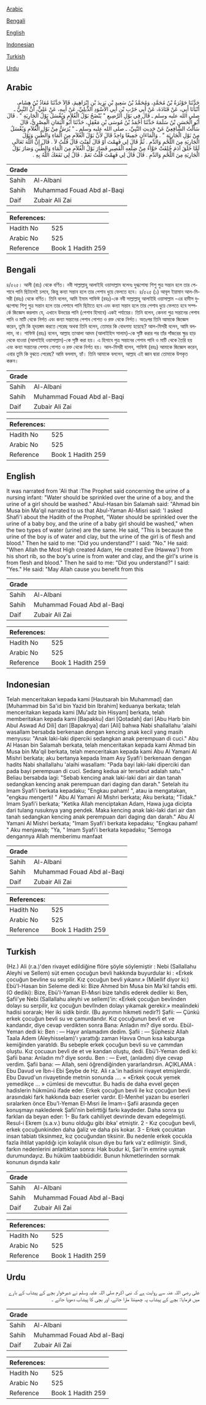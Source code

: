 [Arabic](#arabic)

[Bengali](#bengali)

[English](#english)

[Indonesian](#indonesian)

[Turkish](#turkish)

[Urdu](#urdu)

## Arabic


<div dir="rtl" lang="ar" style={{fontSize:'larger',backgroundColor:'#f8f9fa',padding:20}}>
حَدَّثَنَا حَوْثَرَةُ بْنُ مُحَمَّدٍ، وَمُحَمَّدُ بْنُ سَعِيدِ بْنِ يَزِيدَ بْنِ إِبْرَاهِيمَ، قَالاَ حَدَّثَنَا مُعَاذُ بْنُ هِشَامٍ، أَنْبَأَنَا أَبِي، عَنْ قَتَادَةَ، عَنْ أَبِي حَرْبِ بْنِ أَبِي الأَسْوَدِ الدِّيلِيِّ، عَنْ أَبِيهِ، عَنْ عَلِيٍّ، أَنَّ النَّبِيَّ ـ صلى الله عليه وسلم ـ قَالَ فِي بَوْلِ الرَّضِيعِ ‏"‏ يُنْضَحُ بَوْلُ الْغُلاَمِ وَيُغْسَلُ بَوْلُ الْجَارِيَةِ ‏"‏ ‏.‏ قَالَ أَبُو الْحَسَنِ بْنُ سَلَمَةَ حَدَّثَنَا أَحْمَدُ بْنُ مُوسَى بْنِ مَعْقِلٍ، حَدَّثَنَا أَبُو الْيَمَانِ الْمِصْرِيُّ، قَالَ سَأَلْتُ الشَّافِعِيَّ عَنْ حَدِيثِ النَّبِيِّ، ـ صلى الله عليه وسلم ـ ‏"‏ يُرَشُّ مِنْ بَوْلِ الْغُلاَمِ وَيُغْسَلُ مِنْ بَوْلِ الْجَارِيَةِ ‏"‏ ‏.‏ وَالْمَاءَانِ جَمِيعًا وَاحِدٌ قَالَ لأَنَّ بَوْلَ الْغُلاَمِ مِنَ الْمَاءِ وَالطِّينِ وَبَوْلَ الْجَارِيَةِ مِنَ اللَّحْمِ وَالدَّمِ ‏.‏ ثُمَّ قَالَ لِي فَهِمْتَ أَوْ قَالَ لَقِنْتَ قَالَ قُلْتُ لاَ ‏.‏ قَالَ إِنَّ اللَّهَ تَعَالَى لَمَّا خَلَقَ آدَمَ خُلِقَتْ حَوَّاءُ مِنْ ضِلَعِهِ الْقَصِيرِ فَصَارَ بَوْلُ الْغُلاَمِ مِنَ الْمَاءِ وَالطِّينِ وَصَارَ بَوْلُ الْجَارِيَةِ مِنَ اللَّحْمِ وَالدَّمِ ‏.‏ قَالَ قَالَ لِي فَهِمْتَ قُلْتُ نَعَمْ ‏.‏ قَالَ لِي نَفَعَكَ اللَّهُ بِهِ ‏.‏
</div>
<div style={{backgroundColor:'#f8f9fa',padding:20, marginBottom: 10}}><table> <thead> <tr> <th>Grade</th> <th></th> </tr> </thead> <tbody> <tr><td>Sahih</td><td>Al-Albani</td></tr><tr><td>Sahih</td><td>Muhammad Fouad Abd al-Baqi</td></tr><tr><td>Daif</td><td>Zubair Ali Zai</td></tr></tbody></table><table> <thead> <tr> <th>References:</th> <th></th> </tr> </thead> <tbody><tr><td>Hadith No</td><td>525</td></tr><tr><td>Arabic No</td><td>525</td></tr><tr><td>Reference</td><td>Book 1 Hadith 259</td></tr></tbody></table></div>

## Bengali


<div dir="ltr" lang="bn" style={{fontSize:'larger',backgroundColor:'#f8f9fa',padding:20}}>
৪/৫২৫। আলী (রাঃ) থেকে বর্ণিত। নবী সাল্লাল্লাহু আলাইহি ওয়াসাল্লাম বলেনঃ দুগ্ধপোষ্য শিশু পুত্র সন্তান হলে তার পেশাবে পানি ছিটালেই চলবে, কিন্তু কন্যা সন্তান হলে তার পেশাব ধুয়ে ফেলতে হবে। ৪/৫২৫ (১) আবূল ইয়ামান আল-মিসরী (রহঃ) থেকে বর্ণিত। তিনি বলেন, আমি ইমাম শাফিঈ (রহঃ)-কে নবী সাল্লাল্লাহু আলাইহি ওয়াসাল্লাম -এর হাদীস দুগ্ধপোষ্য শিশু পুত্র সন্তান হলে তার পেশাবে পানি ছিটাতে হবে এবং কন্যা সন্তান হলে তার পেশাব ধুয়ে ফেলতে হবে সম্পর্কে জিজ্ঞেস করলাম যে, এখানে উভয়ের পানি (পেশাব হিসাবে) একই পর্যায়ের। তিনি বলেন, কেননা পুত্র সন্তানের পেশাব পানি ও মাটি থেকে নির্গত এবং কন্যা সন্তানের পেশাব গোশত ও রক্ত থেকে নির্গত। অতঃপর তিনি আমাকে জিজ্ঞেস করেন, তুমি কি হৃদয়ঙ্গম করতে পেরেছ অথবা তিনি বলেন, তোমার কি বোধগম্য হয়েছে? আল-মিসরী বলেন, আমি বললাম, না। শাফিঈ (রহঃ) বলেন, আল্লাহ তাআলা আদম (আলাইহিস সালাম)-কে সৃষ্টি করার পর তাঁর পাঁজরের ক্ষুদ্র হাড় থেকে হাওয়া (আলাইহি ওয়াসাল্লাম)-কে সৃষ্টি করা হয়। এ হিসাবে পুত্র সন্তানের পেশাব পানি ও মাটি থেকে তৈরি হয় এবং কন্যা সন্তানের পেশাব গোশত ও রক্ত থেকে নির্গত হয়। আল-মিসরী বলেন, শাফিঈ (রহঃ) আমাকে জিজ্ঞেস করেন, এবার তুমি কি বুঝতে পেরেছ? আমি বললাম, হ্যাঁ। তিনি আমাকে বললেন, আল্লাহ এই জ্ঞান দ্বারা তোমাকে উপকৃত করুন।
</div>
<div style={{backgroundColor:'#f8f9fa',padding:20, marginBottom: 10}}><table> <thead> <tr> <th>Grade</th> <th></th> </tr> </thead> <tbody> <tr><td>Sahih</td><td>Al-Albani</td></tr><tr><td>Sahih</td><td>Muhammad Fouad Abd al-Baqi</td></tr><tr><td>Daif</td><td>Zubair Ali Zai</td></tr></tbody></table><table> <thead> <tr> <th>References:</th> <th></th> </tr> </thead> <tbody><tr><td>Hadith No</td><td>525</td></tr><tr><td>Arabic No</td><td>525</td></tr><tr><td>Reference</td><td>Book 1 Hadith 259</td></tr></tbody></table></div>

## English


<div dir="ltr" lang="en" style={{fontSize:'larger',backgroundColor:'#f8f9fa',padding:20}}>
It was narrated from 'Ali that :The Prophet said concerning the urine of a nursing infant: "Water should be sprinkled over the urine of a boy, and the urine of a girl should be washed." Abul-Hasan bin Salamah said: "Ahmad bin Musa bin Ma'qil narrated to us that Abul-Yaman Al-Misri said: 'I asked Shafi'i about the Hadith of the Prophet, "Water should be sprinkled over the urine of a baby boy, and the urine of a baby girl should be washed," when the two types of water (urine) are the same. He said, "This is because the urine of the boy is of water and clay, but the urine of the girl is of flesh and blood." Then he said to me: "Did you understand?" I said: "No." He said: "When Allah the Most High created Adam, He created Eve (Hawwa') from his short rib, so the boy's urine is from water and clay, and the girl's urine is from flesh and blood." Then he said to me: "Did you understand?" I said: "Yes." He said: "May Allah cause you benefit from this
</div>
<div style={{backgroundColor:'#f8f9fa',padding:20, marginBottom: 10}}><table> <thead> <tr> <th>Grade</th> <th></th> </tr> </thead> <tbody> <tr><td>Sahih</td><td>Al-Albani</td></tr><tr><td>Sahih</td><td>Muhammad Fouad Abd al-Baqi</td></tr><tr><td>Daif</td><td>Zubair Ali Zai</td></tr></tbody></table><table> <thead> <tr> <th>References:</th> <th></th> </tr> </thead> <tbody><tr><td>Hadith No</td><td>525</td></tr><tr><td>Arabic No</td><td>525</td></tr><tr><td>Reference</td><td>Book 1 Hadith 259</td></tr></tbody></table></div>

## Indonesian


<div dir="ltr" lang="id" style={{fontSize:'larger',backgroundColor:'#f8f9fa',padding:20}}>
Telah menceritakan kepada kami [Hautsarah bin Muhammad] dan [Muhammad bin Sa'id bin Yazid bin Ibrahim] keduanya berkata; telah menceritakan kepada kami [Mu'adz bin Hisyam] berkata, telah memberitakan kepada kami [Bapakku] dari [Qotadah] dari [Abu Harb bin Abul Aswad Ad Dili] dari [Bapaknya] dari [Ali] bahwa Nabi shallallahu 'alaihi wasallam bersabda berkenaan dengan kencing anak kecil yang masih menyusu: "Anak laki-laki diperciki sedangkan anak perempuan di cuci." Abu Al Hasan bin Salamah berkata, telah menceritakan kepada kami Ahmad bin Musa bin Ma'qil berkata, telah menceritakan kepada kami Abu Al Yamani Al Mishri berkata; aku bertanya kepada Imam Asy Syafi'i berkenaan dengan hadits Nabi shallallahu 'alaihi wasallam: "Pada bayi laki-laki diperciki dan pada bayi perempuan di cuci. Sedang kedua air tersebut adalah satu." Beliau bersabda lagi: "Sebab kencing anak laki-laki dari air dan tanah sedangkan kencing anak perempuan dari daging dan darah." Setelah itu Imam Syafi'i berkata kepadaku; "Engkau paham! ", atau ia mengatakan, "engkau mengerti! " Abu Al Yamani Al Mishri berkata; Aku berkata; "Tidak." Imam Syafi'i berkata; "Ketika Allah menciptakan Adam, Hawa juga dicipta dari tulang rusuknya yang pendek. Maka kencing anak laki-laki dari air dan tanah sedangkan kencing anak perempuan dari daging dan darah." Abu Al Yamani Al Mishri berkata; "Imam Syafi'i berkata kepadaku; "Engkau paham! " Aku menjawab; "Ya, " Imam Syafi'i berkata kepadaku; "Semoga dengannya Allah memberimu manfaat
</div>
<div style={{backgroundColor:'#f8f9fa',padding:20, marginBottom: 10}}><table> <thead> <tr> <th>Grade</th> <th></th> </tr> </thead> <tbody> <tr><td>Sahih</td><td>Al-Albani</td></tr><tr><td>Sahih</td><td>Muhammad Fouad Abd al-Baqi</td></tr><tr><td>Daif</td><td>Zubair Ali Zai</td></tr></tbody></table><table> <thead> <tr> <th>References:</th> <th></th> </tr> </thead> <tbody><tr><td>Hadith No</td><td>525</td></tr><tr><td>Arabic No</td><td>525</td></tr><tr><td>Reference</td><td>Book 1 Hadith 259</td></tr></tbody></table></div>

## Turkish


<div dir="ltr" lang="tr" style={{fontSize:'larger',backgroundColor:'#f8f9fa',padding:20}}>
(Hz.) Ali (r.a.)'den rivayet edildiğine flöre şöyle söylemiştir : Nebi (Sallallahu Aleyhi ve Sellem) süt emen çocuğun bevli hakkında buyurdular ki : «Erkek çocuğun bevline su serpilir. Kız çocuğun bevli yıkanır.» (Müellif diyor ki:) Ebü'l-Hasan bin Seleme dedi ki: Bize Ahmed bin Musa bin Ma'kil tahdis etti. (O dediki): Bize, Ebü'l-Yaman El-Mısri bize tahdis ederek dediler ki: Ben, Şafii'ye Nebi (Sallallahu aleyhi ve sellem)'in: «Erkek çocuğun bevlinden dolayı su serpilir, kız çocuğun bevllnden dolayı yıkamak gerekir.» mealindeki hadisi sorarak; Her iki sidik birdir. (Bu ayırımın hikmeti nedir?) Şafii: — Çünkü erkek çocuğun bevli su ve çamurdandır. Kız çocuğunun bevli et ve kandandır, diye cevap verdikten sonra Bana: Anladın mı? diye sordu. Ebül-Yeman dedi ki: Ben : — Hayır anlamadım dedim. Şafii : — Şüphesiz Allah Taala Adem (Aleyhisselam)'ı yarattığı zaman Havva Onun kısa kaburga kemiğinden yaratıldı. Bu sebeple erkek çocuğun bevli su ve çammdan oluştu. Kız çocuaun bevli de et ve kandan oluştu, dedi. Ebü'l-Yeman dedi ki: Şafii bana: Anladın mı? diye sordu. Ben : — Evet, (anladım) diye cevap verdim. Şafii bana: — Allah, seni öğrendiğinden yararlandırsın. AÇIKLAMA : Ebu Davud ve İbn-i Ebi Şeybe de Hz. Ali r.a.'in hadisini rivayet etmişlerdir. Ebu Davud'un rivayetinde metnin sonunda .... = «Erkek çocuk yemek yemedikçe ... » cümlesi de mevcuttur. Bu hadis de daha evvel geçen hadislerin hükmünü ifade eder. Erkek çocuğun bevli ile kız çocuğun bevli arasındaki fark hakkında bazı eserler vardır. El-Menhel yazarı bu eserleri sıralarken önce Ebu'l-Yeman El-Mısri ile İmam-ı Şafii arasında geçen konuşmayı naklederek Şafii'nin belirttiği farkı kaydeder. Daha sonra şu farkları da beyan eder: 1- Bu fark cahiliyet devrinde devam edegelmişti. Resul-i Ekrem (s.a.v.) bunu olduğu gibi ibka' etmiştir. 2 - Kız çocuğun bevli, erkek çocuğunkinden daha ğaliz ve daha pis kokar. 3 - Erkek çocuktan insan tabiatı tiksinmez, kız çocuğundan tiksinir. Bu nedenle erkek çocukla fazla ihtilat yapıldığı için kolaylık olsun diye bu fark va'z edilmiştir. Sindi, farkın nedenlerini anlattıktan sonra: Hak budur ki, Şari'in emrine uymak durumundayız. Bu hüküm taabbüdidir. Bunun hikmetlerinden sormak konunun dışında kalır
</div>
<div style={{backgroundColor:'#f8f9fa',padding:20, marginBottom: 10}}><table> <thead> <tr> <th>Grade</th> <th></th> </tr> </thead> <tbody> <tr><td>Sahih</td><td>Al-Albani</td></tr><tr><td>Sahih</td><td>Muhammad Fouad Abd al-Baqi</td></tr><tr><td>Daif</td><td>Zubair Ali Zai</td></tr></tbody></table><table> <thead> <tr> <th>References:</th> <th></th> </tr> </thead> <tbody><tr><td>Hadith No</td><td>525</td></tr><tr><td>Arabic No</td><td>525</td></tr><tr><td>Reference</td><td>Book 1 Hadith 259</td></tr></tbody></table></div>

## Urdu


<div dir="rtl" lang="ur" style={{fontSize:'larger',backgroundColor:'#f8f9fa',padding:20}}>
علی رضی اللہ عنہ سے روایت ہے کہ نبی اکرم صلی اللہ علیہ وسلم نے شیرخوار بچے کے پیشاب کے بارے میں فرمایا: بچے کے پیشاب پہ چھینٹا مارا جائے، اور بچی کا پیشاب دھویا جائے ۔
</div>
<div style={{backgroundColor:'#f8f9fa',padding:20, marginBottom: 10}}><table> <thead> <tr> <th>Grade</th> <th></th> </tr> </thead> <tbody> <tr><td>Sahih</td><td>Al-Albani</td></tr><tr><td>Sahih</td><td>Muhammad Fouad Abd al-Baqi</td></tr><tr><td>Daif</td><td>Zubair Ali Zai</td></tr></tbody></table><table> <thead> <tr> <th>References:</th> <th></th> </tr> </thead> <tbody><tr><td>Hadith No</td><td>525</td></tr><tr><td>Arabic No</td><td>525</td></tr><tr><td>Reference</td><td>Book 1 Hadith 259</td></tr></tbody></table></div>